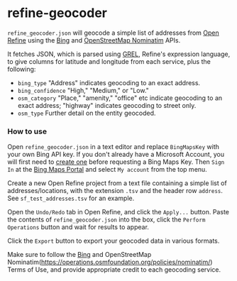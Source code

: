 # refine-geocoder

`refine_geocoder.json` will geocode a simple list of addresses from [Open Refine](https://openrefine.org/) using the [Bing](https://learn.microsoft.com/en-us/bingmaps/rest-services/locations/) and [OpenStreetMap Nominatim](https://nominatim.org/release-docs/latest/api/Search/) APIs.

It fetches JSON, which is parsed using [GREL](https://openrefine.org/docs/manual/grel), Refine's expression language, to give columns for latitude and longitude from each service, plus the following:

- `bing_type` "Address" indicates geocoding to an exact address.
- `bing_confidence` "High," "Medium," or "Low." 
- `osm_category` "Place," "amenity," "office" etc indicate geocoding to an exact address; "highway" indicates geocoding to street only.
- `osm_type` Further detail on the entity geocoded.


### How to use

Open `refine_geocoder.json` in a text editor and replace `BingMapsKey`
with your own Bing API key. If you don't already have a Microsoft Account, you will first need to [create one](https://signup.live.com/signup.aspx?sf=1&id=38936&ru=https://account.live.com/%3fwa%3dwsignin1.0&tw=0&fs=0&kv=0&cb=&cbcxt=&wp=SAPI&wa=wsignin1.0&wreply=https://account.live.com/%3fwa%3dwsignin1.0&bk=1413566923&uiflavor=web&uaid=3affa9094c4e4ca5aa721863467ee2f0&mkt=EN-US&lc=1033&lic=1) before requesting a Bing Maps Key. Then `Sign In` at the [Bing Maps Portal](https://www.bingmapsportal.com/) and select `My account` from the top menu.

Create a new Open Refine project from a text file containing a simple list of addresses/locations, with the extension `.tsv` and the header row `address`. See `sf_test_addresses.tsv` for an example.

Open the `Undo/Redo` tab in Open Refine, and click the `Apply...` button. Paste the contents of `refine_geocoder.json` into the box, click the `Perform Operations` button and wait for results to appear.

Click the `Export` button to export your geocoded data in various formats.

Make sure to follow the [Bing](http://www.microsoft.com/maps/product/terms.html) and OpenStreetMap Nominatim(https://operations.osmfoundation.org/policies/nominatim/) Terms of Use, and provide appropriate credit to each geocoding service.


